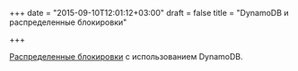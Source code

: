 +++
date = "2015-09-10T12:01:12+03:00"
draft = false
title = "DynamoDB и распределенные блокировки"

+++

<p><a href="http://vilkeliskis.com/blog/2015/08/27/distributed_locks_with_dynamodb.html">Распределенные блокировки</a> с использованием&nbsp;DynamoDB.</p>

